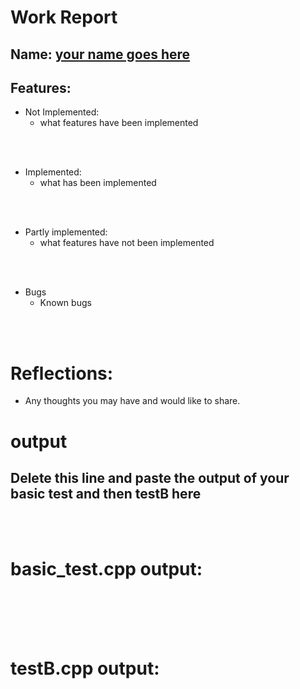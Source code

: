# Work Report

## Name: <ins> your name goes here </ins>

## Features:

- Not Implemented:
  - what features have been implemented

<br><br>

- Implemented:
  - what has been implemented

<br><br>

- Partly implemented:
  - what features have not been implemented

<br><br>

- Bugs
  - Known bugs

<br><br>

# Reflections:

- Any thoughts you may have and would like to share.

# **output**

## Delete this line and paste the output of your basic test and then testB here

<br/><br/>

# basic_test.cpp output:

<br/><br/><br/><br/>

# testB.cpp output:
